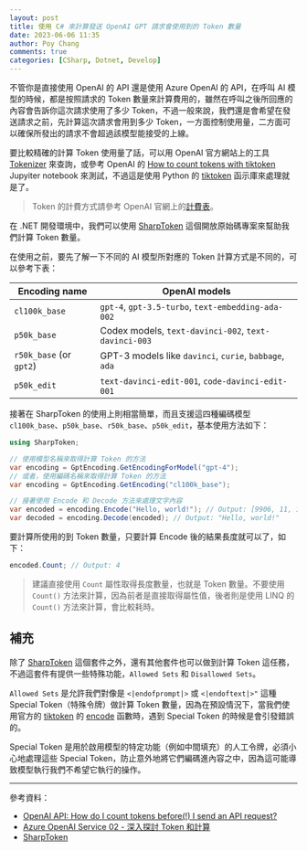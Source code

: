 ```yaml
---
layout: post
title: 使用 C# 來計算發送 OpenAI GPT 請求會使用到的 Token 數量
date: 2023-06-06 11:35
author: Poy Chang
comments: true
categories: [CSharp, Dotnet, Develop]
---
```


不管你是直接使用 OpenAI 的 API 還是使用 Azure OpenAI 的 API，在呼叫 AI 模型的時候，都是按照請求的 Token 數量來計算費用的，雖然在呼叫之後所回應的內容會告訴你這次請求使用了多少 Token，不過一般來說，我們還是會希望在發送請求之前，先計算這次請求會用到多少 Token，一方面控制使用量，二方面可以確保所發出的請求不會超過該模型能接受的上線。

要比較精確的計算 Token 使用量了話，可以用 OpenAI 官方網站上的工具 [Tokenizer](https://platform.openai.com/tokenizer) 來查詢，或參考 OpenAI 的 [How to count tokens with tiktoken](https://github.com/openai/openai-cookbook/blob/main/examples/How_to_count_tokens_with_tiktoken.ipynb) Jupyiter notebook 來測試，不過這是使用 Python 的 [tiktoken](https://github.com/openai/tiktoken) 函示庫來處理就是了。

> Token 的計費方式請參考 OpenAI 官網上的[計費表](https://openai.com/pricing)。

在 .NET 開發環境中，我們可以使用 [SharpToken](https://github.com/dmitry-brazhenko/sharptoken) 這個開放原始碼專案來幫助我們計算 Token 數量。

在使用之前，要先了解一下不同的 AI 模型所對應的 Token 計算方式是不同的，可以參考下表：

| Encoding name           | OpenAI models                                          |
| ----------------------- | ------------------------------------------------------ |
| `cl100k_base`           | `gpt-4`, `gpt-3.5-turbo`, `text-embedding-ada-002`     |
| `p50k_base`             | Codex models, `text-davinci-002`, `text-davinci-003`   |
| `r50k_base` (or `gpt2`) | GPT-3 models like `davinci`, `curie`, `babbage`, `ada` |
| `p50k_edit`             | `text-davinci-edit-001`, `code-davinci-edit-001`       |

接著在 SharpToken 的使用上則相當簡單，而且支援這四種編碼模型 `cl100k_base`、`p50k_base`、`r50k_base`、`p50k_edit`，基本使用方法如下：

```csharp
using SharpToken;

// 使用模型名稱來取得計算 Token 的方法
var encoding = GptEncoding.GetEncodingForModel("gpt-4");
// 或者，使用編碼名稱來取得計算 Token 的方法
var encoding = GptEncoding.GetEncoding("cl100k_base");

// 接著使用 Encode 和 Decode 方法來處理文字內容
var encoded = encoding.Encode("Hello, world!"); // Output: [9906, 11, 1917, 0]
var decoded = encoding.Decode(encoded); // Output: "Hello, world!"
```

要計算所使用的到 Token 數量，只要計算 Encode 後的結果長度就可以了，如下：

```csharp
encoded.Count; // Output: 4
```

> 建議直接使用 `Count` 屬性取得長度數量，也就是 Token 數量。不要使用 `Count()` 方法來計算，因為前者是直接取得屬性值，後者則是使用 LINQ 的 `Count()` 方法來計算，會比較耗時。

## 補充

除了 [SharpToken](https://github.com/dmitry-brazhenko/sharptoken) 這個套件之外，還有其他套件也可以做到計算 Token 這任務，不過這套件有提供一些特殊功能，`Allowed Sets` 和 `Disallowed Sets`。

`Allowed Sets` 是允許我們對像是 `<|endofprompt|>` 或 `<|endoftext|>"` 這種 Special Token（特殊令牌）做計算 Token 數量，因為在預設情況下，當我們使用官方的 [tiktoken](https://github.com/openai/tiktoken) 的 [encode](https://github.com/openai/tiktoken/blob/main/tiktoken/core.py#L75) 函數時，遇到 Special Token 的時候是會引發錯誤的。

Special Token 是用於啟用模型的特定功能（例如中間填充）的人工令牌，必須小心地處理這些 Special Token，防止意外地將它們編碼進內容之中，因為這可能導致模型執行我們不希望它執行的操作。

---

參考資料：

* [OpenAI API: How do I count tokens before(!) I send an API request?](https://stackoverflow.com/questions/75804599/openai-api-how-do-i-count-tokens-before-i-send-an-api-request)
* [Azure OpenAI Service 02 - 深入探討 Token 和計算](https://dotblogs.com.tw/anyun/2023/03/12/180209)
* [SharpToken](https://github.com/dmitry-brazhenko/sharptoken)
